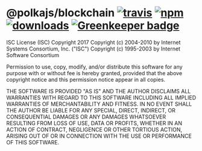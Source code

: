 # @polkajs/blockchain [![travis][travis-image]][travis-url] [![npm][npm-image]][npm-url] [![downloads][downloads-image]][downloads-url] [![Greenkeeper badge](https://badges.greenkeeper.io/PolkaJS/blockchain.svg)](https://greenkeeper.io/)

[travis-image]: https://travis-ci.org/PolkaJS/blockchain.svg?branch=master
[travis-url]: https://travis-ci.org/PolkaJS/blockchain
[npm-image]: https://img.shields.io/npm/v/@polkajs/blockchain.svg
[npm-url]: https://npmjs.org/package/@polkajs/blockchain
[downloads-image]: https://img.shields.io/npm/dm/@polkajs/blockchain.svg
[downloads-url]: https://npmjs.org/package/@polkajs/blockchain



ISC License (ISC)
Copyright 2017 <PolkaJS>
Copyright (c) 2004-2010 by Internet Systems Consortium, Inc. ("ISC")
Copyright (c) 1995-2003 by Internet Software Consortium


Permission to use, copy, modify, and/or distribute this software for any purpose with or without fee is hereby granted, provided that the above copyright notice and this permission notice appear in all copies.

THE SOFTWARE IS PROVIDED "AS IS" AND THE AUTHOR DISCLAIMS ALL WARRANTIES WITH REGARD TO THIS SOFTWARE INCLUDING ALL IMPLIED WARRANTIES OF MERCHANTABILITY AND FITNESS. IN NO EVENT SHALL THE AUTHOR BE LIABLE FOR ANY SPECIAL, DIRECT, INDIRECT, OR CONSEQUENTIAL DAMAGES OR ANY DAMAGES WHATSOEVER RESULTING FROM LOSS OF USE, DATA OR PROFITS, WHETHER IN AN ACTION OF CONTRACT, NEGLIGENCE OR OTHER TORTIOUS ACTION, ARISING OUT OF OR IN CONNECTION WITH THE USE OR PERFORMANCE OF THIS SOFTWARE.

